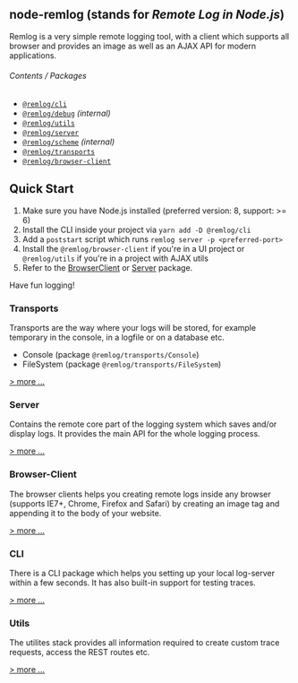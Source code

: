 ## node-remlog (stands for _Remote Log in Node.js_)

Remlog is a very simple remote logging tool, with a client which supports all browser and provides an image as well as an AJAX API for modern applications.

###### Contents / Packages

* [`@remlog/cli`](https://github.com/janbiasi/remlog/tree/develop/packages/cli)
* [`@remlog/debug`](https://github.com/janbiasi/remlog/tree/develop/packages/debug) _(internal)_
* [`@remlog/utils`](https://github.com/janbiasi/remlog/tree/develop/packages/utils)
* [`@remlog/server`](https://github.com/janbiasi/remlog/tree/develop/packages/server)
* [`@remlog/scheme`](https://github.com/janbiasi/remlog/tree/develop/packages/scheme) _(internal)_
* [`@remlog/transports`](https://github.com/janbiasi/remlog/tree/develop/packages/transports)
* [`@remlog/browser-client`](https://github.com/janbiasi/remlog/packages/tree/develop/browser-client)

## Quick Start

1. Make sure you have Node.js installed (preferred version: 8, support: >= 6)
2. Install the CLI inside your project via `yarn add -D @remlog/cli`
3. Add a `poststart` script which runs `remlog server -p <preferred-port>`
4. Install the `@remlog/browser-client` if you're in a UI project or `@remlog/utils` if you're in a project with AJAX utils
5. Refer to the [BrowserClient](https://github.com/janbiasi/remlog/packages/tree/develop/browser-client) or [Server](https://github.com/janbiasi/remlog/tree/develop/packages/server#sending-a-trace-to-the-server-via-ajax) package.

Have fun logging!

### Transports

Transports are the way where your logs will be stored, for example temporary in the console, in a logfile or on a database etc.

* Console (package `@remlog/transports/Console`)
* FileSystem (package `@remlog/transports/FileSystem`)

[> more ...](https://github.com/janbiasi/remlog/tree/develop/packages/transports)

### Server

Contains the remote core part of the logging system which saves and/or display logs. It provides the main API for the whole logging process.

[> more ...](https://github.com/janbiasi/remlog/tree/develop/packages/server)

### Browser-Client

The browser clients helps you creating remote logs inside any browser (supports IE7+, Chrome, Firefox and Safari) by creating an image tag
and appending it to the body of your website.

[> more ...](https://github.com/janbiasi/remlog/packages/tree/develop/browser-client)

### CLI

There is a CLI package which helps you setting up your local log-server within a few seconds. It has also built-in support for testing traces.

[> more ...](https://github.com/janbiasi/remlog/tree/develop/packages/cli)

### Utils

The utilites stack provides all information required to create custom trace requests, access the REST routes etc.

[> more ...](https://github.com/janbiasi/remlog/tree/develop/packages/utils)
